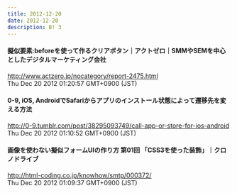 ```yaml
---
title: 2012-12-20
date: 2012-12-20
description: B! 3
---
```


#### 擬似要素:beforeを使って作るクリアボタン｜アクトゼロ｜SMMやSEMを中心としたデジタルマーケティング会社
http://www.actzero.jp/nocategory/report-2475.html<br>
Thu Dec 20 2012 01:20:57 GMT+0900 (JST)<br>


#### 0-9, iOS, AndroidでSafariからアプリのインストール状態によって遷移先を変える方法
http://0-9.tumblr.com/post/38295093749/call-app-or-store-for-ios-android<br>
Thu Dec 20 2012 01:10:52 GMT+0900 (JST)<br>


#### 画像を使わない擬似フォームUIの作り方 第01回 「CSS3を使った装飾」｜クロノドライブ
http://html-coding.co.jp/knowhow/smtp/000372/<br>
Thu Dec 20 2012 01:09:37 GMT+0900 (JST)<br>


